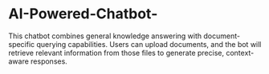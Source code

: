# AI-Powered-Chatbot-
This chatbot combines general knowledge answering with document-specific querying capabilities. Users can upload documents, and the bot will retrieve relevant information from those files to generate precise, context-aware responses.
